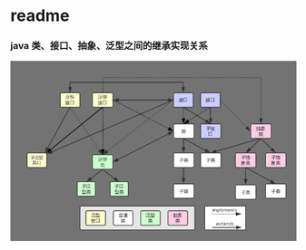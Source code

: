 # readme
  
### java 类、接口、抽象、泛型之间的继承实现关系
![](https://github.com/rayshen3/ProgramGuide/blob/master/images/java_innheritance.png)

